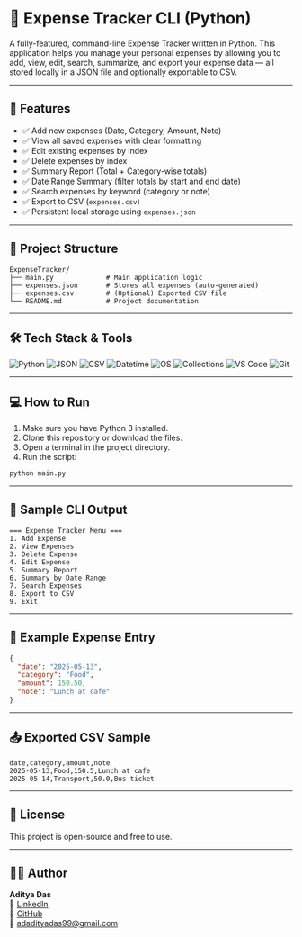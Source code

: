 # 🧾 Expense Tracker CLI (Python)

A fully-featured, command-line Expense Tracker written in Python. This application helps you manage your personal expenses by allowing you to add, view, edit, search, summarize, and export your expense data — all stored locally in a JSON file and optionally exportable to CSV.

---

## 🚀 Features

- ✅ Add new expenses (Date, Category, Amount, Note)
- ✅ View all saved expenses with clear formatting
- ✅ Edit existing expenses by index
- ✅ Delete expenses by index
- ✅ Summary Report (Total + Category-wise totals)
- ✅ Date Range Summary (filter totals by start and end date)
- ✅ Search expenses by keyword (category or note)
- ✅ Export to CSV (`expenses.csv`)
- ✅ Persistent local storage using `expenses.json`

---

## 📂 Project Structure
```
ExpenseTracker/
├── main.py             # Main application logic
├── expenses.json       # Stores all expenses (auto-generated)
├── expenses.csv        # (Optional) Exported CSV file
└── README.md           # Project documentation
```
---

## 🛠️ Tech Stack & Tools

![Python](https://img.shields.io/badge/Python-3.x-blue?logo=python&logoColor=white)
![JSON](https://img.shields.io/badge/JSON-Storage-lightgrey?logo=json&logoColor=black)
![CSV](https://img.shields.io/badge/CSV-Export-green?logo=csv&logoColor=white)
![Datetime](https://img.shields.io/badge/datetime-Date_Handling-orange)
![OS](https://img.shields.io/badge/os-File_System-yellow)
![Collections](https://img.shields.io/badge/collections-Grouping-blueviolet)
![VS Code](https://img.shields.io/badge/Editor-VS_Code-blue?logo=visualstudiocode&logoColor=white)
![Git](https://img.shields.io/badge/Git-Version_Control-red?logo=git&logoColor=white)

---

## 💻 How to Run

1. Make sure you have Python 3 installed.
2. Clone this repository or download the files.
3. Open a terminal in the project directory.
4. Run the script:
```bash
python main.py
```
---

## 🧪 Sample CLI Output
```plaintext
=== Expense Tracker Menu ===
1. Add Expense
2. View Expenses
3. Delete Expense
4. Edit Expense
5. Summary Report
6. Summary by Date Range
7. Search Expenses
8. Export to CSV
9. Exit
```
---

## 📁 Example Expense Entry
```json
{
  "date": "2025-05-13",
  "category": "Food",
  "amount": 150.50,
  "note": "Lunch at cafe"
}
```
---

## 📤 Exported CSV Sample
```csv
date,category,amount,note
2025-05-13,Food,150.5,Lunch at cafe
2025-05-14,Transport,50.0,Bus ticket
```
---

## 📄 License

This project is open-source and free to use.

---

## 👨‍💻 Author

**Aditya Das**   
🔗 [LinkedIn](https://www.linkedin.com/in/adadityadas)  
🐙 [GitHub](https://github.com/CodeSmithAditya)  
📧 [adadityadas99@gmail.com](mailto:adadityadas99@gmail.com)